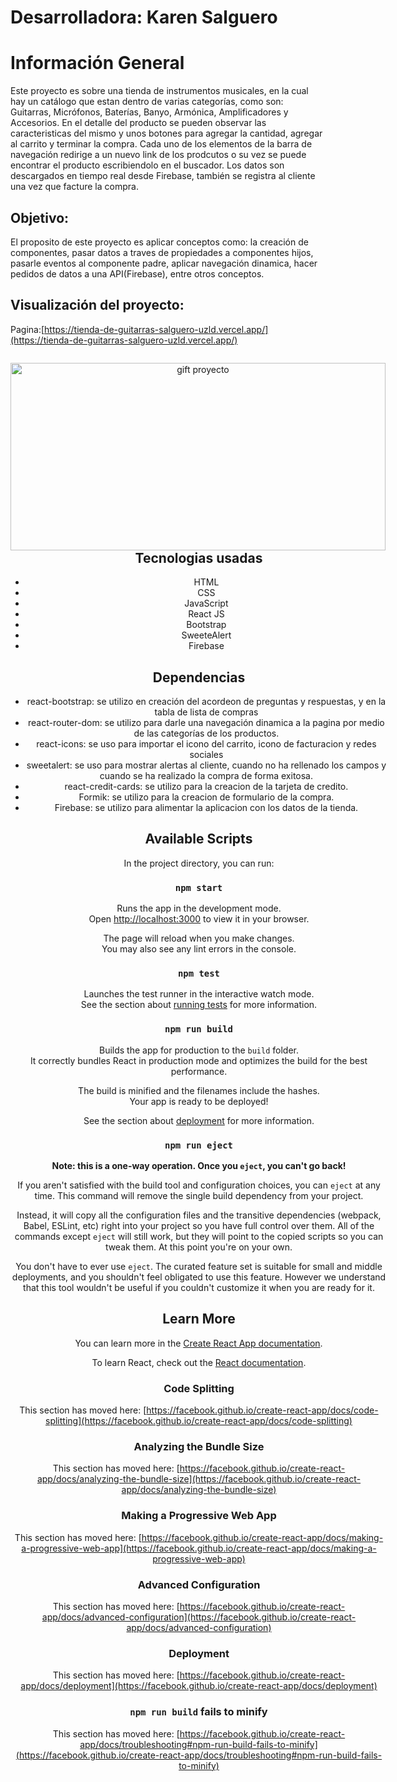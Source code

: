 # Desarrolladora: Karen Salguero
# Información General

Este proyecto es sobre una tienda de instrumentos musicales, en la cual hay un catálogo que estan dentro de varias categorías, como son: Guitarras, Micrófonos, Baterías, Banyo, Armónica, Amplificadores y Accesorios. En el detalle del producto se pueden observar las caracteristicas del mismo y unos botones para agregar la cantidad, agregar al carrito y terminar la compra. Cada uno de los elementos de la barra de navegación redirige a un nuevo link de los prodcutos o su vez se puede encontrar el producto escribiendolo en el buscador. Los datos son descargados en tiempo real desde Firebase, también se registra al cliente una vez que facture la compra.

## **Objetivo:** 
El proposito de este proyecto es aplicar conceptos como: la creación de componentes, pasar datos a traves de propiedades a componentes hijos, pasarle eventos al componente padre, aplicar navegación dinamica, hacer pedidos de datos a una API(Firebase), entre otros conceptos.



## Visualización del proyecto:

Pagina:[https://tienda-de-guitarras-salguero-uzld.vercel.app/](https://tienda-de-guitarras-salguero-uzld.vercel.app/)

<div style='display:grid'>
  <div style = 'text-align:center; margin-bottom:'100px'>
  <div><img align="left" alt="gift proyecto" src="https://media.giphy.com/media/rO9UgkQXqjJMyNKgLE/giphy.gif" width="600" height="300" /></p>
 </p>
</div>

<br></br>
<br></br>
<br></br>
<br></br>
<br></br>
<br></br>                              
## Tecnologias usadas
<ul>
  <li>HTML</li>
  <li>CSS</li>
  <li>JavaScript</li>
  <li>React JS</li>
  <li>Bootstrap</li>
  <li>SweeteAlert</li>
  <li>Firebase</li>
        
</ul>

## Dependencias
<ul>
  <li>react-bootstrap: se utilizo en creación del acordeon de preguntas y respuestas, y en la tabla de lista de compras</li>
  <li>react-router-dom: se utilizo para darle una navegación dinamica a la pagina por medio de las categorías de los productos.</li>
  <li>react-icons: se uso para importar el icono del carrito, icono de facturacion y redes sociales</li>
  <li>sweetalert: se uso para mostrar alertas al cliente, cuando no ha rellenado los campos y cuando se ha realizado la compra de forma exitosa.</li>
  <li>react-credit-cards: se utilizo para la creacion de la tarjeta de credito.</li>
  <li>Formik: se utilizo para la creacion de formulario de la compra.</li>
  <li>Firebase: se utilizo para alimentar la aplicacion con los datos de la tienda.</li>
</ul>



## Available Scripts

In the project directory, you can run:
### `npm start`

Runs the app in the development mode.\
Open [http://localhost:3000](http://localhost:3000) to view it in your browser.

The page will reload when you make changes.\
You may also see any lint errors in the console.

### `npm test`

Launches the test runner in the interactive watch mode.\
See the section about [running tests](https://facebook.github.io/create-react-app/docs/running-tests) for more information.

### `npm run build`

Builds the app for production to the `build` folder.\
It correctly bundles React in production mode and optimizes the build for the best performance.

The build is minified and the filenames include the hashes.\
Your app is ready to be deployed!

See the section about [deployment](https://facebook.github.io/create-react-app/docs/deployment) for more information.

### `npm run eject`

**Note: this is a one-way operation. Once you `eject`, you can't go back!**

If you aren't satisfied with the build tool and configuration choices, you can `eject` at any time. This command will remove the single build dependency from your project.

Instead, it will copy all the configuration files and the transitive dependencies (webpack, Babel, ESLint, etc) right into your project so you have full control over them. All of the commands except `eject` will still work, but they will point to the copied scripts so you can tweak them. At this point you're on your own.

You don't have to ever use `eject`. The curated feature set is suitable for small and middle deployments, and you shouldn't feel obligated to use this feature. However we understand that this tool wouldn't be useful if you couldn't customize it when you are ready for it.

## Learn More

You can learn more in the [Create React App documentation](https://facebook.github.io/create-react-app/docs/getting-started).

To learn React, check out the [React documentation](https://reactjs.org/).

### Code Splitting

This section has moved here: [https://facebook.github.io/create-react-app/docs/code-splitting](https://facebook.github.io/create-react-app/docs/code-splitting)

### Analyzing the Bundle Size

This section has moved here: [https://facebook.github.io/create-react-app/docs/analyzing-the-bundle-size](https://facebook.github.io/create-react-app/docs/analyzing-the-bundle-size)

### Making a Progressive Web App

This section has moved here: [https://facebook.github.io/create-react-app/docs/making-a-progressive-web-app](https://facebook.github.io/create-react-app/docs/making-a-progressive-web-app)

### Advanced Configuration

This section has moved here: [https://facebook.github.io/create-react-app/docs/advanced-configuration](https://facebook.github.io/create-react-app/docs/advanced-configuration)

### Deployment

This section has moved here: [https://facebook.github.io/create-react-app/docs/deployment](https://facebook.github.io/create-react-app/docs/deployment)

### `npm run build` fails to minify

This section has moved here: [https://facebook.github.io/create-react-app/docs/troubleshooting#npm-run-build-fails-to-minify](https://facebook.github.io/create-react-app/docs/troubleshooting#npm-run-build-fails-to-minify)
